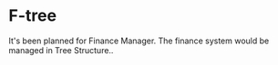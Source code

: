 # F-tree
It's been planned for Finance Manager. The finance system would be managed in Tree Structure..

